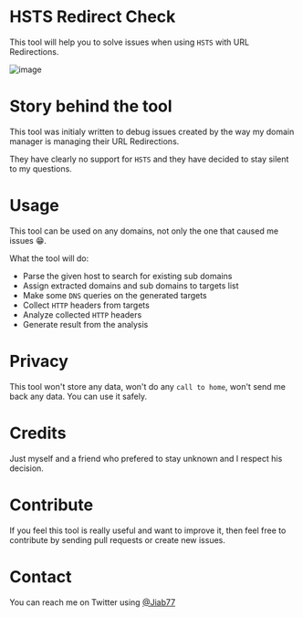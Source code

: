 # HSTS Redirect Check
This tool will help you to solve issues when using `HSTS` with URL Redirections.

![image](https://user-images.githubusercontent.com/9881407/62499366-b5acbf80-b7e2-11e9-9d3e-99acc51ade16.png)

# Story behind the tool
This tool was initialy written to debug issues created by the way my domain manager is managing their URL Redirections.

They have clearly no support for `HSTS` and they have decided to stay silent to my questions.

# Usage
This tool can be used on any domains, not only the one that caused me issues :grin:.

What the tool will do:
 * Parse the given host to search for existing sub domains
 * Assign extracted domains and sub domains to targets list
 * Make some `DNS` queries on the generated targets
 * Collect `HTTP` headers from targets
 * Analyze collected `HTTP` headers
 * Generate result from the analysis
 
# Privacy
This tool won't store any data, won't do any `call to home`, won't send me back any data. You can use it safely.
 
# Credits
Just myself and a friend who prefered to stay unknown and I respect his decision.
 
# Contribute
If you feel this tool is really useful and want to improve it, then feel free to contribute by sending pull requests or create new issues.

# Contact
You can reach me on Twitter using [@Jiab77](https://twitter.com/Jiab77)
